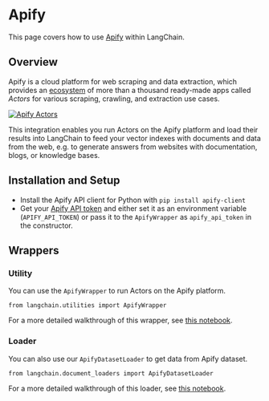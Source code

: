 Apify
=====

This page covers how to use [Apify](https://apify.com) within LangChain.

Overview[​](#overview "Direct link to Overview")
------------------------------------------------

Apify is a cloud platform for web scraping and data extraction, which provides an [ecosystem](https://apify.com/store) of more than a thousand ready-made apps called _Actors_ for various scraping, crawling, and extraction use cases.

[![Apify Actors](/assets/images/ApifyActors-6c1fd700ca148e86de01ee8476058989.png)](https://apify.com/store)

This integration enables you run Actors on the Apify platform and load their results into LangChain to feed your vector indexes with documents and data from the web, e.g. to generate answers from websites with documentation, blogs, or knowledge bases.

Installation and Setup[​](#installation-and-setup "Direct link to Installation and Setup")
------------------------------------------------------------------------------------------

*   Install the Apify API client for Python with `pip install apify-client`
*   Get your [Apify API token](https://console.apify.com/account/integrations) and either set it as an environment variable (`APIFY_API_TOKEN`) or pass it to the `ApifyWrapper` as `apify_api_token` in the constructor.

Wrappers[​](#wrappers "Direct link to Wrappers")
------------------------------------------------

### Utility[​](#utility "Direct link to Utility")

You can use the `ApifyWrapper` to run Actors on the Apify platform.

    from langchain.utilities import ApifyWrapper

For a more detailed walkthrough of this wrapper, see [this notebook](/docs/modules/agents/tools/integrations/apify.html).

### Loader[​](#loader "Direct link to Loader")

You can also use our `ApifyDatasetLoader` to get data from Apify dataset.

    from langchain.document_loaders import ApifyDatasetLoader

For a more detailed walkthrough of this loader, see [this notebook](/docs/modules/data_connection/document_loaders/integrations/apify_dataset.html).
